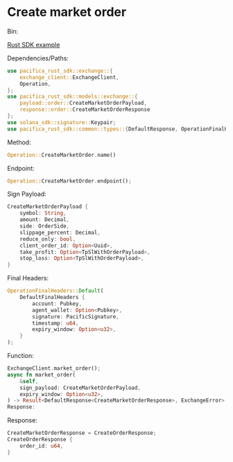 # Create market order

Bin:&#x20;

[Rust SDK example](../../../src/bin/market_order.rs)

Dependencies/Paths:

```rust
use pacifica_rust_sdk::exchange::{
    exchange_client::ExchangeClient,
    Operation,
};
use pacifica_rust_sdk::models::exchange::{
    payload::order::CreateMarketOrderPayload,
    response::order::CreateMarketOrderResponse
};
use solana_sdk::signature::Keypair;
use pacifica_rust_sdk::common::types::{DefaultResponse, OperationFinalHeaders, DefaultFinalHeaders};
```

Method:

```rust
Operation::CreateMarketOrder.name()
```

Endpoint:

```rust
Operation::CreateMarketOrder.endpoint();
```

Sign Payload:

```rust
CreateMarketOrderPayload {
    symbol: String,
    amount: Decimal,
    side: OrderSide,
    slippage_percent: Decimal,
    reduce_only: bool,
    client_order_id: Option<Uuid>,
    take_profit: Option<TpSlWithOrderPayload>,
    stop_loss: Option<TpSlWithOrderPayload>,
}
```

Final Headers:

```rust
OperationFinalHeaders::Default(
    DefaultFinalHeaders {
        account: Pubkey,
        agent_wallet: Option<Pubkey>,
        signature: PacificSignature,
        timestamp: u64,
        expiry_window: Option<u32>,
    }
);
```

Function:

```rust
ExchangeClient.market_order();
async fn market_order(
    &self,
    sign_payload: CreateMarketOrderPayload,
    expiry_window: Option<u32>,
) -> Result<DefaultResponse<CreateMarketOrderResponse>, ExchangeError>
Response:
```

Response:

```rust
CreateMarketOrderResponse = CreateOrderResponse;
CreateOrderResponse {
    order_id: u64,
}
```
